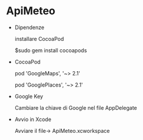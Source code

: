 # ApiMeteo

- Dipendenze

	installare CocoaPod


	$sudo gem install cocoapods

- CocoaPod

	pod 'GoogleMaps', '~> 2.1'

	pod 'GooglePlaces', '~> 2.1'


- Google Key

	Cambiare la chiave di Google nel file AppDelegate

- Avvio in Xcode

	Avviare il file-> ApiMeteo.xcworkspace
